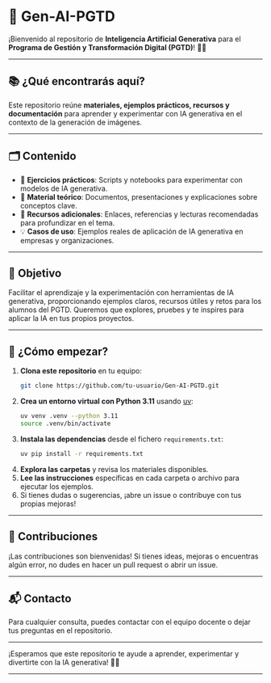 # 🚀 Gen-AI-PGTD

¡Bienvenido al repositorio de **Inteligencia Artificial Generativa** para el **Programa de Gestión y Transformación Digital (PGTD)**! 🤖✨

---

## 📚 ¿Qué encontrarás aquí?

Este repositorio reúne **materiales, ejemplos prácticos, recursos y documentación** para aprender y experimentar con IA generativa en el contexto de la generación de imágenes.

---

## 🗂️ Contenido

- 📝 **Ejercicios prácticos**: Scripts y notebooks para experimentar con modelos de IA generativa.
- 📖 **Material teórico**: Documentos, presentaciones y explicaciones sobre conceptos clave.
- 🔗 **Recursos adicionales**: Enlaces, referencias y lecturas recomendadas para profundizar en el tema.
- 💡 **Casos de uso**: Ejemplos reales de aplicación de IA generativa en empresas y organizaciones.

---

## 🎯 Objetivo

Facilitar el aprendizaje y la experimentación con herramientas de IA generativa, proporcionando ejemplos claros, recursos útiles y retos para los alumnos del PGTD. Queremos que explores, pruebes y te inspires para aplicar la IA en tus propios proyectos.

---

## 🚦 ¿Cómo empezar?

1. **Clona este repositorio** en tu equipo:
   ```bash
   git clone https://github.com/tu-usuario/Gen-AI-PGTD.git
   ```
2. **Crea un entorno virtual con Python 3.11** usando [uv](https://github.com/astral-sh/uv):
   ```bash
   uv venv .venv --python 3.11
   source .venv/bin/activate
   ```
3. **Instala las dependencias** desde el fichero `requirements.txt`:
   ```bash
   uv pip install -r requirements.txt
   ```
4. **Explora las carpetas** y revisa los materiales disponibles.
5. **Lee las instrucciones** específicas en cada carpeta o archivo para ejecutar los ejemplos.
6. Si tienes dudas o sugerencias, ¡abre un issue o contribuye con tus propias mejoras!

---

## 🤝 Contribuciones

¡Las contribuciones son bienvenidas! Si tienes ideas, mejoras o encuentras algún error, no dudes en hacer un pull request o abrir un issue.

---

## 📬 Contacto

Para cualquier consulta, puedes contactar con el equipo docente o dejar tus preguntas en el repositorio.

---

¡Esperamos que este repositorio te ayude a aprender, experimentar y divertirte con la IA generativa! 🚀🤩

---
